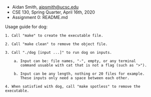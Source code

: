  * Aidan Smith, aipsmith@ucsc.edu            
 * CSE 130, Spring Quarter, April 16th, 2020 
 * Assignment 0: README.md                   

 Usage guide for dog:

	1. Call "make" to create the executable file.

	2. Call "make clean" to remove the object file.

	3. Call "./dog [input ...]" to run dog on inputs.

		a. Input can be: file names, "-", empty, or any terminal
		   command usuable with cat that is not a flag (such as ">").

		b. Input can be any length, nothing or 20 files for example.
		   These inputs only need a space between each other.

	4. When satisfied with dog, call "make spotless" to remove the executable.
